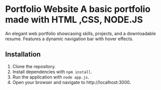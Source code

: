 # Portfolio Website A basic portfolio made with HTML ,CSS, NODE.JS 

An elegant web  portfolio showcasing skills, projects, and a downloadable resume. Features a dynamic navigation bar with hover effects.

## Installation
1. Clone the repository.
2. Install dependencies with `npm install`.
3. Run the application with `node app.js`.
4. Open your browser and navigate to http://localhost:3000.
